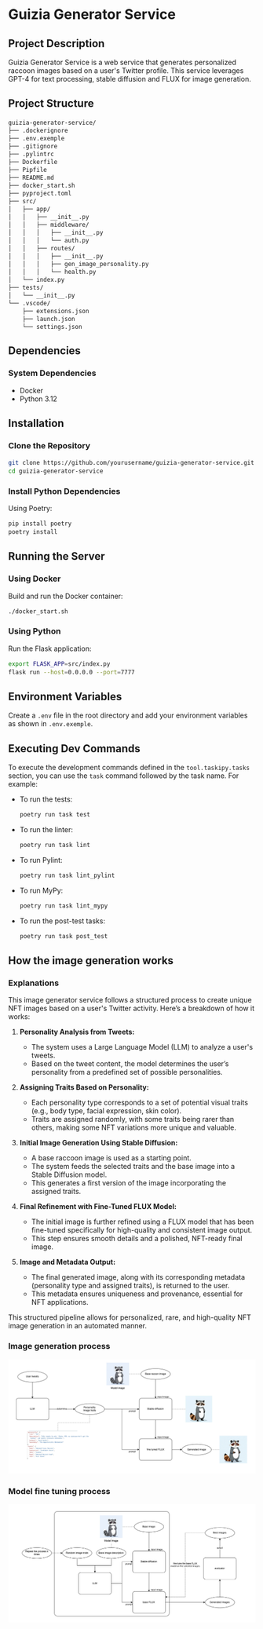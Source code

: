 # Guizia Generator Service

## Project Description

Guizia Generator Service is a web service that generates personalized raccoon images based on a user's Twitter profile. This service leverages GPT-4 for text processing, stable diffusion and FLUX for image generation.

## Project Structure

```
guizia-generator-service/
├── .dockerignore
├── .env.exemple
├── .gitignore
├── .pylintrc
├── Dockerfile
├── Pipfile
├── README.md
├── docker_start.sh
├── pyproject.toml
├── src/
│   ├── app/
│   │   ├── __init__.py
│   │   ├── middleware/
│   │   │   ├── __init__.py
│   │   │   └── auth.py
│   │   ├── routes/
│   │   │   ├── __init__.py
│   │   │   ├── gen_image_personality.py
│   │   │   └── health.py
│   └── index.py
├── tests/
│   └── __init__.py
└── .vscode/
    ├── extensions.json
    ├── launch.json
    └── settings.json
```

## Dependencies

### System Dependencies

- Docker
- Python 3.12

## Installation

### Clone the Repository

```sh
git clone https://github.com/yourusername/guizia-generator-service.git
cd guizia-generator-service
```

### Install Python Dependencies

Using Poetry:

```sh
pip install poetry
poetry install
```

## Running the Server

### Using Docker

Build and run the Docker container:

```sh
./docker_start.sh
```

### Using Python

Run the Flask application:

```sh
export FLASK_APP=src/index.py
flask run --host=0.0.0.0 --port=7777
```

## Environment Variables

Create a `.env` file in the root directory and add your environment variables as shown in `.env.exemple`.

## Executing Dev Commands

To execute the development commands defined in the `tool.taskipy.tasks` section, you can use the `task` command followed by the task name. For example:

- To run the tests:
    ```sh
    poetry run task test
    ```

- To run the linter:
    ```sh
    poetry run task lint
    ```

- To run Pylint:
    ```sh
    poetry run task lint_pylint
    ```

- To run MyPy:
    ```sh
    poetry run task lint_mypy
    ```

- To run the post-test tasks:
    ```sh
    poetry run task post_test
    ```

## How the image generation works

### Explanations
This image generator service follows a structured process to create unique NFT images based on a user's Twitter activity. Here’s a breakdown of how it works:

1. **Personality Analysis from Tweets:**  
   - The system uses a Large Language Model (LLM) to analyze a user's tweets.  
   - Based on the tweet content, the model determines the user’s personality from a predefined set of possible personalities.

2. **Assigning Traits Based on Personality:**  
   - Each personality type corresponds to a set of potential visual traits (e.g., body type, facial expression, skin color).  
   - Traits are assigned randomly, with some traits being rarer than others, making some NFT variations more unique and valuable.

3. **Initial Image Generation Using Stable Diffusion:**  
   - A base raccoon image is used as a starting point.  
   - The system feeds the selected traits and the base image into a Stable Diffusion model.  
   - This generates a first version of the image incorporating the assigned traits.

4. **Final Refinement with Fine-Tuned FLUX Model:**  
   - The initial image is further refined using a FLUX model that has been fine-tuned specifically for high-quality and consistent image output.  
   - This step ensures smooth details and a polished, NFT-ready final image.

5. **Image and Metadata Output:**  
   - The final generated image, along with its corresponding metadata (personality type and assigned traits), is returned to the user.  
   - This metadata ensures uniqueness and provenance, essential for NFT applications.

This structured pipeline allows for personalized, rare, and high-quality NFT image generation in an automated manner.

### Image generation process
![Image Generation Process](image_generation_process.png)

### Model fine tuning process
![Image Generation Process](2nd_step_model_fine_tuning_process.png)

